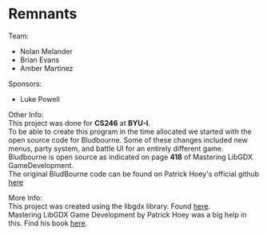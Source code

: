 # Remnants

Team: 
+ Nolan Melander
+ Brian Evans
+ Amber Martinez

Sponsors:
+ Luke Powell

Other Info:  
  This project was done for **CS246** at **BYU-I**.  
  To be able to create this program in the time allocated we started with the open source code for Bludbourne.
  Some of these changes included new menus, party system, and battle UI for an entirely different game.
  Bludbourne is open source as indicated on page **418** of Mastering LibGDX GameDevelopment.  
  The original BludBourne code can be found on Patrick Hoey's official github [here](https://github.com/patrickhoey/BludBourne)
  
More Info:  
  This project was created using the libgdx library. Found [here](https://libgdx.badlogicgames.com/).  
  Mastering LibGDX Game Development by Patrick Hoey was a big help in this. Find his book [here](https://www.packtpub.com/game-development/mastering-libgdx-game-development).  
  
